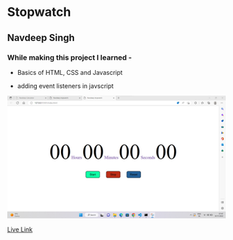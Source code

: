 # Stopwatch

## Navdeep Singh

### While making this project I learned -

- Basics of HTML, CSS and Javascript

- adding event listeners in javscript

![](./images/watch.png)

[Live Link](https://navdeep-stopwatch.netlify.app)
